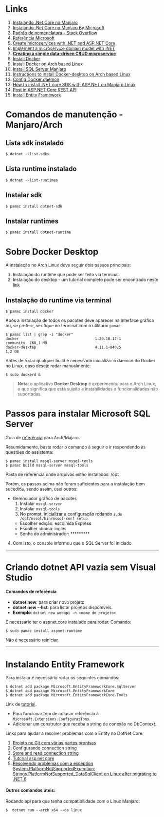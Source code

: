 # Links

1. [Instalando .Net Core no Manjaro](https://www.how2shout.com/linux/how-to-install-net-core-on-manjaro-linux/)
6. [Instalando .Net Core no Manjaro By Microsoft](https://dotnet.microsoft.com/en-us/download)
2. [Padrão de nomenclatura - Stack Overflow](https://stackoverflow.com/questions/62951664/microservices-naming-convention-with-api-and-background-workers-messagebus-sche)
3. [Referência Microsoft](https://docs.microsoft.com/en-us/azure/cloud-adoption-framework/ready/azure-best-practices/resource-naming)
4. [Create microservices with .NET and ASP.NET Core](https://docs.microsoft.com/en-us/learn/paths/create-microservices-with-dotnet/)
5. [Implement a microservice domain model with .NET](https://docs.microsoft.com/en-us/dotnet/architecture/microservices/microservice-ddd-cqrs-patterns/net-core-microservice-domain-model)
1. **[Creating a simple data-driven CRUD microservice](https://docs.microsoft.com/en-us/dotnet/architecture/microservices/multi-container-microservice-net-applications/data-driven-crud-microservice)**
1. [Install Docker](https://docs.docker.com/desktop/install/linux-install/)
1. [Install Docker on Arch based Linux](https://docs.docker.com/desktop/install/archlinux/)
1. [Install SQL Server Manjaro](https://forum.manjaro.org/t/how-do-i-install-microsoft-sql-server/84888/3)
1. [Instructions to install Docker-desktop on Arch based Linux](https://docs.docker.com/desktop/install/archlinux/)
1. [Config Docker daemon](https://docs.docker.com/config/daemon/)
1. [How to install .NET core SDK with ASP.NET on Manjaro Linux](https://dev.to/alexandrunastase/how-to-install-net-core-sdk-with-asp-net-on-manjaro-linux-1m34)
1. [Post in ASP.NET Core REST API](https://www.pragimtech.com/blog/blazor/post-in-aspnet-core-rest-api/)
1. [Install Entity Framework](https://docs.microsoft.com/en-us/ef/core/get-started/overview/install)

# Comandos de manutenção - Manjaro/Arch

## Lista sdk instalado
```shell
$ dotnet --list-sdks
```

## Lista runtime instalado
```shell
$ dotnet --list-runtimes
```

## Instalar sdk
```shell
$ pamac install dotnet-sdk   
```

## Instalar runtimes
```shell
$ pamac install dotnet-runtime
```

# Sobre Docker Desktop
A instalação no Arch Linux deve seguir dois passos principais:

1. Instalação do runtime que pode ser feito via terminal.
2. Instalação do desktop - um tutorial completo pode ser encontrado neste [link](https://docs.docker.com/desktop/install/archlinux/)

## Instalação do runtime via terminal
```shell
$ pamac install docker
```

Após a instalação de todos os pacotes deve aparecer na interface gráfica ou, se preferir, verifique no terminal com o utilitário `pamac`:
```shell
$ pamac list | grep -i "docker"
docker                                   1:20.10.17-1                  community  168,1 MB
docker-desktop                           4.11.1-84025                             1,2 GB
```

Antes de rodar qualquer build é necessário inicializar o daemon do Docker no Linux, caso deseje rodar manualmente:
```shell
$ sudo dockerd &
```

> **Nota**: o aplicativo **Docker Desktop** é *experimental* para o Arch Linux, o que significa que está sujeito a instabilidades e funcionalidades não suportadas.

# Passos para instalar Microsoft SQL Server
Guia de [referência](https://docs.microsoft.com/en-us/sql/linux/sql-server-linux-setup?view=sql-server-ver16) para Arch/Majaro.

Resumidamente, basta rodar o comando à seguir e ir respondendo às questões do assistente:
```shell
$ pamac install mssql-server mssql-tools
$ pamac build mssql-server mssql-tools
```

Pasta de referência onde arquivos estão instalados: /opt

Porém, os passos acima não foram suficientes para a instalação bem sucedida, sendo assim, usei outros:

* Gerenciador gráfico de pacotes
  1. Instalar `mssql-server`
  2. Instalar `mssql-tools`
  3. No prompt, inicializar a configuração rodando `sudo /opt/mssql/bin/mssql-conf setup`
    * Escolher edição: escolhida Express
    * Escolher idioma: inglẽs
    * Senha do administrador: *********
4. Com isto, o console informou que o SQL Server foi iniciado.

---
# Criando dotnet API vazia sem Visual Studio
#### Comandos de referência

* **dotnet new**: para criar novo projeto
* **dotnet new --list**: para listar projetos disponíveis.
* **Exemplo**: `dotnet new webapi -n <nome do projeto>`

É necessário ter o aspnet.core instalado para rodar.
Comando:
```shell
$ sudo pamac install aspnet-runtime 
```
Não é necessário reiniciar.

----

# Instalando Entity Framework
Para instalar é necessário rodar os seguintes comandos:
```shell
$ dotnet add package Microsoft.EntityFrameworkCore.SqlServer
$ dotnet add package Microsoft.EntityFrameworkCore
$ dotnet add package Microsoft.EntityFrameworkCore.Tools
```

Link de [tutorial](https://www.c-sharpcorner.com/article/building-asp-net-web-api-in-net-core-with-entity-framework/).

* Para funcionar tem de colocar referência à `Microsoft.Extensions.Configurations`.
* Adicionar um construtor que receba a string de conexão no DbContext.

Links para ajudar a resolver problemas com o Entity no DotNet Core:

1. [Projeto no Git com várias partes prontsas](https://github.com/kerminator-dev/Country-Info/blob/main/src/CountryInfo/CountryInfoAPI/Controllers/BaseController.cs)
2. [Configurando connection string](https://www.c-sharpcorner.com/blogs/setting-connection-strings-in-net-core-web-api-with-multiple-tenant-sql-db2)
3. [Store and read connection string](https://www.connectionstrings.com/store-and-read-connection-string-in-appsettings-json/)
4. [Tutorial asp.net core](https://www.connectionstrings.com/store-and-read-connection-string-in-appsettings-json/)
5. [Resolvendo problemas com a exception System.PlatformNotSupportedException: Strings.PlatformNotSupported_DataSqlClient on Linux after migrating to .NET 6](https://docs.microsoft.com/en-us/answers/questions/655201/systemplatformnotsupportedexception-stringsplatfor.html)

#### Outros comandos úteis:
Rodando api para que tenha compatibilidade com o Linux Manjaro:
```shell
$  dotnet run --arch x64 --os linux
``` 